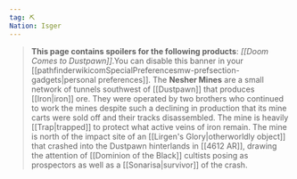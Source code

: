 ```yaml
---
tag: ⛏️
Nation: Isger
---
```

> **This page contains spoilers for the following products**: *[[Doom Comes to Dustpawn]]*.You can disable this banner in your [[pathfinderwikicomSpecialPreferencesmw-prefsection-gadgets|personal preferences]].
The **Nesher Mines** are a small network of tunnels southwest of [[Dustpawn]] that produces [[Iron|iron]] ore. They were operated by two brothers who continued to work the mines despite such a declining in production that its mine carts were sold off and their tracks disassembled. The mine is heavily [[Trap|trapped]] to protect what active veins of iron remain.
> The mine is north of the impact site of an [[Lirgen's Glory|otherworldly object]] that crashed into the Dustpawn hinterlands in [[4612 AR]], drawing the attention of [[Dominion of the Black]] cultists posing as prospectors as well as a [[Sonarisa|survivor]] of the crash.









